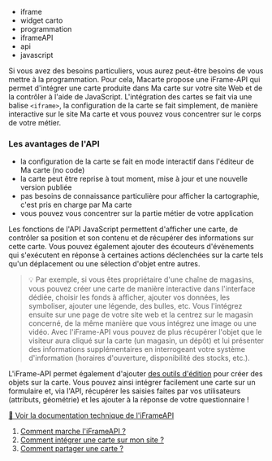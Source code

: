 - iframe
- widget carto
- programmation
- iframeAPI
- api
- javascript

Si vous avez des besoins particuliers, vous aurez peut-être besoins de vous mettre à la programmation.
Pour cela, Macarte propose une iFrame-API qui permet d'intégrer une carte produite dans Ma carte sur votre site Web et de la contrôler à l'aide de JavaScript.
L'intégration des cartes se fait via une balise `<iframe>`, la configuration de la carte se fait simplement, de manière interactive sur le site Ma carte et vous pouvez vous concentrer sur le corps de votre métier.

### Les avantages de l'API
* la configuration de la carte se fait en mode interactif dans l'éditeur de Ma carte (no code)
* la carte peut être reprise à tout moment, mise à jour et une nouvelle version publiée
* pas besoins de connaissance particulière pour afficher la cartographie, c'est pris en charge par Ma carte
* vous pouvez vous concentrer sur la partie métier de votre application

Les fonctions de l'API JavaScript permettent d'afficher une carte, de contrôler sa position et son contenu et de récupérer des informations sur cette carte. Vous pouvez également ajouter des écouteurs d'événements qui s'exécutent en réponse à certaines actions déclenchées sur la carte tels qu'un déplacement ou une sélection d'objet entre autres.

> 💡 Par exemple, si vous êtes propriétaire d'une chaîne de magasins, vous pouvez créer une carte de manière interactive dans l'interface dédiée, choisir les fonds à afficher, ajouter vos données, les symboliser, ajouter une légende, des bulles, etc.
> Vous l'intégrez ensuite sur une page de votre site web et la centrez sur le magasin concerné, de la même manière que vous intégrez une image ou une vidéo.
> Avec l'iFrame-API vous pouvez de plus récupérer l'objet que le visiteur aura cliqué sur la carte (un magasin, un dépôt) et lui présenter des informations supplémentaires en interrogeant votre système d'information (horaires d'ouverture, disponibilité des stocks, etc.).

L'iFrame-API permet également d'ajouter [des outils d'édition](https://ignf-ma-carte.github.io/mcviewer/doc/api.html#addEditBar__anchor) pour créer des objets sur la carte. Vous pouvez ainsi intégrer facilement une carte sur un formulaire et, via l'API, récupérer les saisies faites par vos utilisateurs (attributs, géométrie) et les ajouter à la réponse de votre questionnaire !

[📔 Voir la documentation technique de l'iFrameAPI](https://ignf-ma-carte.github.io/mcviewer/doc/)

1. [Comment marche l'iFrameAPI ?](./Comment_marche_l'iFrameAPI.md)
1. [Comment intégrer une carte sur mon site ?](./Comment_intégrer_une_carte_sur_un_site.md)
1. [Comment partager une carte ?](./Comment_partager_une_carte.md)

